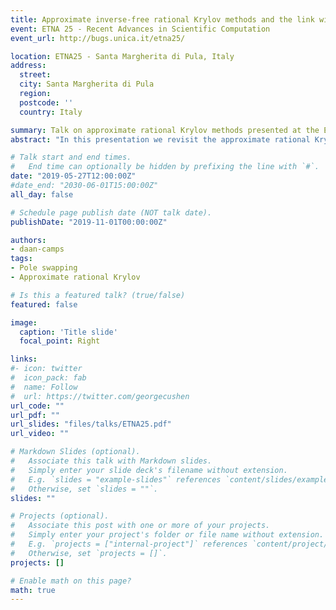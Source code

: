 ```yaml
---
title: Approximate inverse-free rational Krylov methods and the link with FOM and GMRES
event: ETNA 25 - Recent Advances in Scientific Computation
event_url: http://bugs.unica.it/etna25/

location: ETNA25 - Santa Margherita di Pula, Italy
address:
  street: 
  city: Santa Margherita di Pula
  region: 
  postcode: ''
  country: Italy

summary: Talk on approximate rational Krylov methods presented at the ETNA25 conference in Santa Margherita di Pula, Italy.
abstract: "In this presentation we revisit the approximate rational Krylov method. We present two alternative but mathematically equivalent formulations of the same algorithm. The first reformulation uses a pole swapping technique and is an implicit method, just like the original algorithm. The second reformulation explicitly solves shifted linear systems using the Arnoldi Hessenberg matrix. This reformulation leads us to a connection between the approximate rational Krylov method and the full orthogonalization method (FOM). Finally, we show how the approximate rational Krylov method can be modified to obtain a similar connection with GMRES."

# Talk start and end times.
#   End time can optionally be hidden by prefixing the line with `#`.
date: "2019-05-27T12:00:00Z"
#date_end: "2030-06-01T15:00:00Z"
all_day: false

# Schedule page publish date (NOT talk date).
publishDate: "2019-11-01T00:00:00Z"

authors:
- daan-camps
tags:
- Pole swapping
- Approximate rational Krylov

# Is this a featured talk? (true/false)
featured: false

image:
  caption: 'Title slide'
  focal_point: Right

links:
#- icon: twitter
#  icon_pack: fab
#  name: Follow
#  url: https://twitter.com/georgecushen
url_code: ""
url_pdf: ""
url_slides: "files/talks/ETNA25.pdf"
url_video: ""

# Markdown Slides (optional).
#   Associate this talk with Markdown slides.
#   Simply enter your slide deck's filename without extension.
#   E.g. `slides = "example-slides"` references `content/slides/example-slides.md`.
#   Otherwise, set `slides = ""`.
slides: ""

# Projects (optional).
#   Associate this post with one or more of your projects.
#   Simply enter your project's folder or file name without extension.
#   E.g. `projects = ["internal-project"]` references `content/project/deep-learning/index.md`.
#   Otherwise, set `projects = []`.
projects: []

# Enable math on this page?
math: true
---
```

